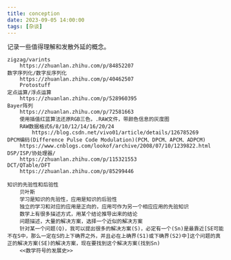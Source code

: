 ```yaml
---
title: conception
date: 2023-09-05 14:00:00
tags: [杂谈]
---
```

记录一些值得理解和发散外延的概念。

<!-- more -->

	zigzag/varints
		https://zhuanlan.zhihu.com/p/84852207
	数字序列化/数字反序列化
		https://zhuanlan.zhihu.com/p/40462507
		Protostuff
	定点运算/浮点运算
		https://zhuanlan.zhihu.com/p/528960395
	Bayer阵列
		https://zhuanlan.zhihu.com/p/72581663
		使用插值红蓝算法还原RGB三色，.RAW文件，带颜色信息的灰度图
		RAW数据格式6/8/10/12/14/16/20/24
			https://blog.csdn.net/vivo01/article/details/126785269
	DPCM编码(Difference Pulse Code Modulation)(PCM、DPCM、APCM、ADPCM)
		https://www.cnblogs.com/lookof/archive/2008/07/10/1239822.html
	DSP/ISP/协处理器/
		https://zhuanlan.zhihu.com/p/115321553
	DCT/QTable/DFT
		https://zhuanlan.zhihu.com/p/85299446
	
	知识的先验性和后验性
		贝叶斯
		学习是知识的先验性，应用是知识的后验性
		独立的学习和对应的应用是正向的，应用可作为另一个相应应用的先验知识
		数学上有很多描述方式，用某个结论推导出来的结论
		问题描述，大量的解决方案，选择一个近似的解决方案
		针对某一个问题(Q)，我可以提出很多的解决方案(S)，必定有一个(Sn)是最靠近[SE可能不在S中，那么一定在S的上下确界之外，并且必在上确界(S1)或下确界(S2)中]这个问题的真正的解决方案(SE)的解决方案，现在要找到这个解决方案(找到Sn)
		<<数学符号的发展史>>
	